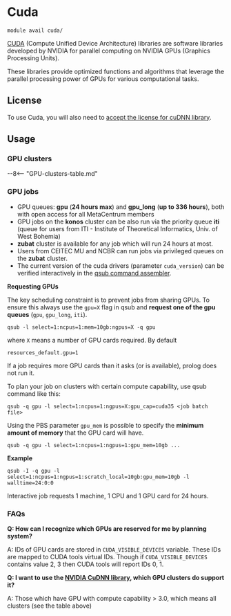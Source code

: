 # Cuda

    module avail cuda/

[CUDA](https://developer.nvidia.com/cuda-toolkit) (Compute Unified Device Architecture) libraries are software libraries developed by NVIDIA for parallel computing on NVIDIA GPUs (Graphics Processing Units). 

These libraries provide optimized functions and algorithms that leverage the parallel processing power of GPUs for various computational tasks. 

## License

To use Cuda, you will also need to [accept the license for cuDNN library](https://perun.metacentrum.cz/meta/registrar/?locale=en&vo=meta&group=lic_cudnn). 

## Usage

### GPU clusters

--8<-- "GPU-clusters-table.md"

### GPU jobs

- GPU queues: **gpu** (**24 hours max**) and **gpu_long** (**up to 336 hours**), both with open access for all MetaCentrum members
- GPU jobs on the **konos** cluster can be also run via the priority queue **iti** (queue for users from ITI - Institute of Theoretical Informatics, Univ. of West Bohemia)
- **zubat** cluster is available for any job which will run 24 hours at most.
- Users from CEITEC MU and NCBR can run jobs via privileged queues on the **zubat** cluster.
- The current version of the cuda drivers (parameter `cuda_version`) can be verified interactively in the [qsub command assembler](https://metavo.metacentrum.cz/pbsmon2/qsub_pbspro).

**Requesting GPUs**

The key scheduling constraint is to prevent jobs from sharing GPUs. To ensure this always use the `gpu=X` flag in qsub and **request one of the gpu queues** (`gpu`, `gpu_long`, `iti`).

    qsub -l select=1:ncpus=1:mem=10gb:ngpus=X -q gpu

where `X` means a number of GPU cards required. By default

    resources_default.gpu=1

If a job requires more GPU cards than it asks (or is available), prolog does not run it.

To plan your job on clusters with certain compute capability, use qsub command like this:

    qsub -q gpu -l select=1:ncpus=1:ngpus=X:gpu_cap=cuda35 <job batch file>

Using the PBS parameter `gpu_mem` is possible to specify the **minimum amount of memory** that the GPU card will have.

    qsub -q gpu -l select=1:ncpus=1:ngpus=1:gpu_mem=10gb ...

**Example**

    qsub -I -q gpu -l select=1:ncpus=1:ngpus=1:scratch_local=10gb:gpu_mem=10gb -l walltime=24:0:0

Interactive job requests 1 machine, 1 CPU and 1 GPU card for 24 hours.

### FAQs

**Q: How can I recognize which GPUs are reserved for me by planning system?**

A: IDs of GPU cards are stored in `CUDA_VISIBLE_DEVICES` variable. These IDs are mapped to CUDA tools virtual IDs. Though if `CUDA_VISIBLE_DEVICES` contains value 2, 3 then CUDA tools will report IDs 0, 1.

**Q: I want to use the [NVIDIA CuDNN library](../../../software/sw-list/cudnn), which GPU clusters do support it?**

A: Those which have GPU with compute capability > 3.0, which means all clusters (see the table above) 




